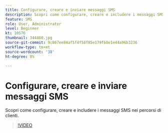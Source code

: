 ```yaml
---
title: Configurare, creare e inviare messaggi SMS
description: Scopri come configurare, creare e includere i messaggi SMS nei percorsi di clienti.
feature: SMS
role: User, Administrator
level: Beginner
kt: 10576
thumbnail: 344460.jpg
source-git-commit: 9c867ee84af5f4f58f85e179fb8e1e44a96b3236
workflow-type: tm+mt
source-wordcount: '38'
ht-degree: 0%

---
```


# Configurare, creare e inviare messaggi SMS

Scopri come configurare, creare e includere i messaggi SMS nei percorsi di clienti.

>[!VIDEO](https://video.tv.adobe.com/v/344460?quality=12&learn=on)
